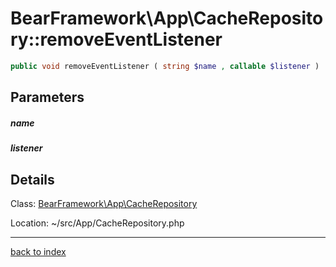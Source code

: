 # BearFramework\App\CacheRepository::removeEventListener

```php
public void removeEventListener ( string $name , callable $listener )
```

## Parameters

##### name

##### listener

## Details

Class: [BearFramework\App\CacheRepository](bearframework.app.cacherepository.class.md)

Location: ~/src/App/CacheRepository.php

---

[back to index](index.md)

